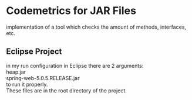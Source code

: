 # Codemetrics for JAR Files
implementation of a tool which checks the amount of methods, interfaces, etc.  

## Eclipse Project
in my run configuration in Eclipse there are 2 arguments:  
heap.jar  
spring-web-5.0.5.RELEASE.jar  
to run it properly.  
These files are in the root directory of the project.

